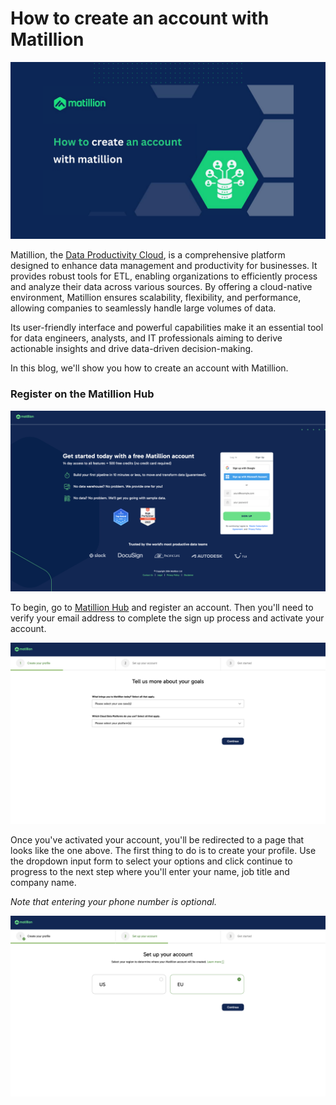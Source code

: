 # How to create an account with Matillion

![matillion_article_header](images/matillion_article_header.png)

Matillion, the [Data Productivity Cloud](https://www.matillion.com/blog/how-to-build-a-transformation-pipeline-in-the-data-productivity-cloud), is a comprehensive platform designed to enhance data management and productivity for businesses. It provides robust tools for ETL, enabling organizations to efficiently process and analyze their data across various sources. By offering a cloud-native environment, Matillion ensures scalability, flexibility, and performance, allowing companies to seamlessly handle large volumes of data.

Its user-friendly interface and powerful capabilities make it an essential tool for data engineers, analysts, and IT professionals aiming to derive actionable insights and drive data-driven decision-making.

In this blog, we'll show you how to create an account with Matillion.

### Register on the Matillion Hub

![matillion_article_header](images/matillion_signup.png)

To begin, go to [Matillion Hub](https://hub.matillion.com/) and register an account. Then you'll need to verify your email address to complete the sign up process and activate your account.

![matillion_article_header](images/matillion_setup_profile.png)

Once you've activated your account, you'll be redirected to a page that looks like the one above. The first thing to do is to create your profile. Use the dropdown input form to select your options and click continue to progress to the next step where you'll enter your name, job title and company name.

_Note that entering your phone number is optional._

![matillion_article_header](images/matillion_setup_account.png)
